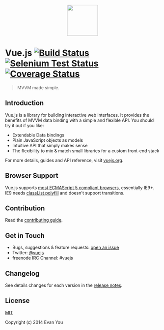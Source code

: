 <p align="center"><a href="http://vuejs.org" target="_blank"><img width="100"src="http://vuejs.org/images/logo.png"></a></p>

# Vue.js [![Build Status](https://travis-ci.org/yyx990803/vue.png?branch=master)](https://travis-ci.org/yyx990803/vue) [![Selenium Test Status](https://saucelabs.com/buildstatus/vuejs)](https://saucelabs.com/u/vuejs) [![Coverage Status](https://coveralls.io/repos/yyx990803/vue/badge.png)](https://coveralls.io/r/yyx990803/vue)

> MVVM made simple.

## Introduction

Vue.js is a library for building interactive web interfaces. It provides the benefits of MVVM data binding with a simple and flexible API. You should try it out if you like:

- Extendable Data bindings
- Plain JavaScript objects as models
- Intuitive API that simply makes sense
- The flexibility to mix & match small libraries for a custom front-end stack

For more details, guides and API reference, visit [vuejs.org](http://vuejs.org).

## Browser Support

Vue.js supports [most ECMAScript 5 compliant browsers](https://saucelabs.com/u/vuejs), essentially IE9+. IE9 needs [classList polyfill](https://github.com/remy/polyfills/blob/master/classList.js) and doesn't support transitions.

## Contribution

Read the [contributing guide](https://github.com/yyx990803/vue/blob/master/CONTRIBUTING.md).

## Get in Touch

- Bugs, suggestions & feature requests: [open an issue](https://github.com/yyx990803/vue/issues)
- Twitter: [@vuejs](https://twitter.com/vuejs)
- freenode IRC Channel: #vuejs

## Changelog

See details changes for each version in the [release notes](https://github.com/yyx990803/vue/releases).

## License

[MIT](http://opensource.org/licenses/MIT)

Copyright (c) 2014 Evan You